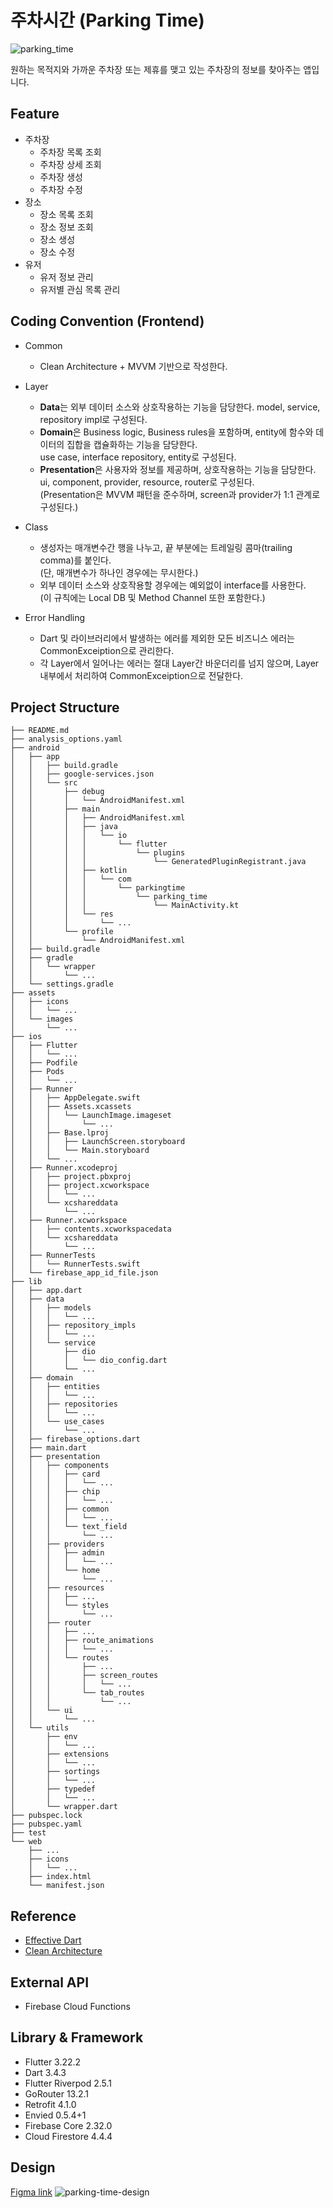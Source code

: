 # 주차시간 (Parking Time)
![parking_time](https://github.com/user-attachments/assets/ba4af88b-67f4-4921-9938-d4aa8803d806)

원하는 목적지와 가까운 주차장 또는 제휴를 맺고 있는 주차장의 정보를 찾아주는 앱입니다.

## Feature
- 주차장
  - 주차장 목록 조회
  - 주차장 상세 조회
  - 주차장 생성
  - 주차장 수정
- 장소
  - 장소 목록 조회
  - 장소 정보 조회
  - 장소 생성
  - 장소 수정
- 유저
  - 유저 정보 관리
  - 유저별 관심 목록 관리

## Coding Convention (Frontend)
- Common
  - Clean Architecture + MVVM 기반으로 작성한다.

- Layer
  - **Data**는 외부 데이터 소스와 상호작용하는 기능을 담당한다. model, service, repository impl로 구성된다.
  - **Domain**은 Business logic, Business rules을 포함하며, entity에 함수와 데이터의 집합을 캡슐화하는 기능을 담당한다.  
use case, interface repository, entity로 구성된다.
  - **Presentation**은 사용자와 정보를 제공하며, 상호작용하는 기능을 담당한다.
ui, component, provider, resource, router로 구성된다.  
(Presentation은 MVVM 패턴을 준수하며, screen과 provider가 1:1 관계로 구성된다.)

- Class
  - 생성자는 매개변수간 행을 나누고, 끝 부분에는 트레일링 콤마(trailing comma)를 붙인다.  
(단, 매개변수가 하나인 경우에는 무시한다.)
  - 외부 데이터 소스와 상호작용할 경우에는 예외없이 interface를 사용한다.  
(이 규칙에는 Local DB 및 Method Channel 또한 포함한다.)

- Error Handling
  - Dart 및 라이브러리에서 발생하는 에러를 제외한 모든 비즈니스 에러는 CommonExceiption으로 관리한다.
  - 각 Layer에서 일어나는 에러는 절대 Layer간 바운더리를 넘지 않으며,
Layer 내부에서 처리하여 CommonExceiption으로 전달한다.

## Project Structure
```
├── README.md
├── analysis_options.yaml
├── android
│   ├── app
│   │   ├── build.gradle
│   │   ├── google-services.json
│   │   └── src
│   │       ├── debug
│   │       │   └── AndroidManifest.xml
│   │       ├── main
│   │       │   ├── AndroidManifest.xml
│   │       │   ├── java
│   │       │   │   └── io
│   │       │   │       └── flutter
│   │       │   │           └── plugins
│   │       │   │               └── GeneratedPluginRegistrant.java
│   │       │   ├── kotlin
│   │       │   │   └── com
│   │       │   │       └── parkingtime
│   │       │   │           └── parking_time
│   │       │   │               └── MainActivity.kt
│   │       │   └── res
│   │       │       └── ...
│   │       └── profile
│   │           └── AndroidManifest.xml
│   ├── build.gradle
│   ├── gradle
│   │   └── wrapper
│   │       └── ...
│   └── settings.gradle
├── assets
│   ├── icons
│   │   └── ...
│   └── images
│       └── ...
├── ios
│   ├── Flutter
│   │   └── ...
│   ├── Podfile
│   ├── Pods
│   │   └── ...
│   ├── Runner
│   │   ├── AppDelegate.swift
│   │   ├── Assets.xcassets
│   │   │   └── LaunchImage.imageset
│   │   │       └── ...
│   │   ├── Base.lproj
│   │   │   ├── LaunchScreen.storyboard
│   │   │   └── Main.storyboard
│   │   └── ...
│   ├── Runner.xcodeproj
│   │   ├── project.pbxproj
│   │   ├── project.xcworkspace
│   │   │   └── ...
│   │   └── xcshareddata
│   │       └── ...
│   ├── Runner.xcworkspace
│   │   ├── contents.xcworkspacedata
│   │   └── xcshareddata
│   │       └── ...
│   ├── RunnerTests
│   │   └── RunnerTests.swift
│   └── firebase_app_id_file.json
├── lib
│   ├── app.dart
│   ├── data
│   │   ├── models
│   │   │   └── ...
│   │   ├── repository_impls
│   │   │   └── ...
│   │   └── service
│   │       ├── dio
│   │       │   └── dio_config.dart
│   │       └── ...
│   ├── domain
│   │   ├── entities
│   │   │   └── ...
│   │   ├── repositories
│   │   │   └── ...
│   │   └── use_cases
│   │       └── ...
│   ├── firebase_options.dart
│   ├── main.dart
│   ├── presentation
│   │   ├── components
│   │   │   ├── card
│   │   │   │   └── ...
│   │   │   ├── chip
│   │   │   │   └── ...
│   │   │   ├── common
│   │   │   │   └── ...
│   │   │   └── text_field
│   │   │       └── ...
│   │   ├── providers
│   │   │   ├── admin
│   │   │   │   └── ...
│   │   │   └── home
│   │   │       └── ...
│   │   ├── resources
│   │   │   ├── ...
│   │   │   └── styles
│   │   │       └── ...
│   │   ├── router
│   │   │   ├── ...
│   │   │   ├── route_animations
│   │   │   │   └── ...
│   │   │   └── routes
│   │   │       ├── ...
│   │   │       ├── screen_routes
│   │   │       │   └── ...
│   │   │       └── tab_routes
│   │   │           └── ...
│   │   └── ui
│   │       └── ...
│   └── utils
│       ├── env
│       │   └── ...
│       ├── extensions
│       │   └── ...
│       ├── sortings
│       │   └── ...
│       ├── typedef
│       │   └── ...
│       └── wrapper.dart
├── pubspec.lock
├── pubspec.yaml
├── test
└── web
    ├── ...
    ├── icons
    │   └── ...
    ├── index.html
    └── manifest.json
```

## Reference
- [Effective Dart](https://dart.dev/effective-dart)
- [Clean Architecture](https://medium.com/@yamen.abd98/clean-architecture-in-flutter-mvvm-bloc-dio-79b1615530e1)

## External API
- Firebase Cloud Functions

## Library & Framework
- Flutter 3.22.2
- Dart 3.4.3
- Flutter Riverpod 2.5.1
- GoRouter 13.2.1
- Retrofit 4.1.0
- Envied 0.5.4+1
- Firebase Core 2.32.0
- Cloud Firestore 4.4.4

## Design
[Figma link](https://www.figma.com/design/aVBhhk26zKm7GL0tu0IZC2/Application%2FWeb-design?m=auto&t=wtjwha5pDRuBkrCT-1)
![parking-time-design](https://github.com/user-attachments/assets/e1917bc2-ed21-49f0-86a8-efd7c9362a42)
